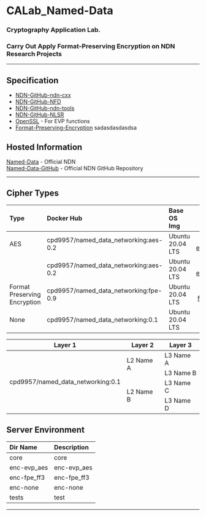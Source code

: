 # CALab_Named-Data
### Cryptography Application Lab. 
### Carry Out Apply Format-Preserving Encryption on NDN Research Projects

----
##  Specification
- [NDN-GitHub-ndn-cxx]
- [NDN-GitHub-NFD]
- [NDN-GitHub-ndn-tools]
- [NDN-GitHub-NLSR]
- [OpenSSL] - For EVP functions
- [Format-Preserving-Encryption]
sadasdasdasdsa
## Hosted Information
[Named-Data] - Official NDN  
[Named-Data-GitHub] - Official NDN GitHub Repository

----
## Cipher Types
| Type | Docker Hub | Base OS Img | PATH |
|:------------|:--------------------------|:------------|:-----------------:|  
| AES | cpd9957/named_data_networking:aes-0.2 | Ubuntu 20.04 LTS  | [enc-evp_aes/] |
|    | cpd9957/named_data_networking:aes-0.2 | Ubuntu 20.04 LTS  | [enc-evp_aes/] |
| Format Preserving Encryption | cpd9957/named_data_networking:fpe-0.9 | Ubuntu 20.04 LTS | [enc-fpe_ff3/]|
| None | cpd9957/named_data_networking:0.1 | Ubuntu 20.04 LTS | [enc-none/]|

<div class=col-12>
<table>
    <thead>
        <tr>
            <th>Layer 1</th>
            <th>Layer 2</th>
            <th>Layer 3</th>
        </tr>
    </thead>
    <tbody>
        <tr>
            <td rowspan=4>cpd9957/named_data_networking:0.1 </td>
            <td rowspan=2>L2 Name A</td>
            <td>L3 Name A</td>
        </tr>
        <tr>
            <td>L3 Name B</td>
        </tr>
        <tr>
            <td rowspan=2>L2 Name B</td>
            <td>L3 Name C</td>
        </tr>
        <tr>
            <td>L3 Name D</td>
        </tr>
    </tbody>
</table>
</div>

## Server Environment
| Dir Name | Description 
|:------------|:--------------------------|
| core | core |
| enc-evp_aes | enc-evp_aes |
| enc-fpe_ff3 | enc-fpe_ff3 | 
| enc-none | enc-none |
| tests | test |

----

[Named-Data]: <https://named-data.net/>
[Named-Data-GitHub]: <https://github.com/named-data>

[NDN-GitHub-ndn-cxx]: <https://github.com/named-data/ndn-cxx>
[NDN-GitHub-NFD]: <https://github.com/named-data/NFD>
[NDN-GitHub-ndn-tools]: <https://github.com/named-data/ndn-tools>
[NDN-GitHub-NLSR]: <https://github.com/named-data/NLSR>
[OpenSSL]: <https://openssl.org/>
[Format-Preserving-Encryption]: <https://github.com/0NG/Format-Preserving-Encryption>

[enc-evp_aes/]: <https://github.com/isanghyeon/CALab_Named-Data/blob/main/enc-evp_aes/README.md>
[enc-fpe_ff3/]: <https://github.com/isanghyeon/CALab_Named-Data/blob/main/enc-fpe_ff3/README.md>
[enc-none/]: <https://github.com/isanghyeon/CALab_Named-Data/blob/main/enc-none/README.md>
